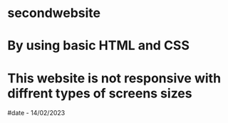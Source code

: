 # secondwebsite
# By using basic HTML and CSS 
# This website is not responsive with diffrent types of screens sizes
#date - 14/02/2023

